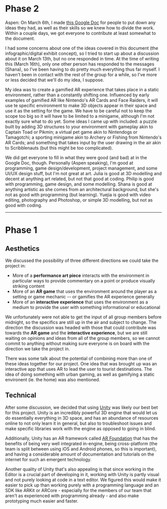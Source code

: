 # Phase 2
Aspen: On March 6th, I made [this Google Doc](https://docs.google.com/document/d/17hDfCDsrhlLVm2a4B6KsLZoRgAlrt4zVfvDOO5Z_GOk/) for people to put down any ideas they had, as well as their skills so we knew how to divide the work. Within a couple days, we got everyone to contribute at least somewhat to the document.

I had some concerns about one of the ideas covered in this document (the infographic/digital exhibit concept), so I tried to start up about a discussion about it on March 13th, but no one responded in time. At the time of writing this (March 16th), only one other person has responded to the messages (Shana), so I've been having to do pretty much everything thus far myself. I haven't been in contact with the rest of the group for a while, so I've more or less decided that we'll do my idea, I suppose.

My idea was to create a gamified AR experience that takes place in a static environment, rather than a constantly shifting one. Influenced by early examples of gamified AR like Nintendo's AR Cards and Face Raiders, it will use te specific environment to make 3D objects appear in their space and use it as the setting for the game. We have to be careful not to keep the scope too big so it will have to be limited to a minigame, although I'm not exactly sure what to do yet. Some ideas I came up with included: a puzzle built by adding 3D structures to your environment with gameplay akin to Captain Toad or Pikmin; a virtual pet game akin to Nintendogs or Tamagotchi; a sporting minigame akin to Archery or Fishing from Nintendo's AR Cards; and something that takes input by the user drawing in the air akin to Scribblenauts (but this might be too complicated).

We did get everyone to fill in what they were good (and bad) at in the Google Doc, though. Personally (Aspen speaking), I'm good at programming, game design/development, project management, and some UI/UX design stuff, but I'm not great at art. Julia is good at 3D modelling and decent at anything art related, but not that good at coding. Philip is good with programming, game design, and some modelling. Shana is good at anything artistic as she comes from an architectural background, but she's not as good with programming (but learning). Yuejia is good with video editing, photography and Photoshop, or simple 3D modelling, but not as good with coding.
 
---

# Phase 1
## Aesthetics
We discussed the possibility of three different directions we could take the project in:
- More of a **performance art piece** interacts with the environment in particular ways to provide commentary on a point or produce visually striking content
- More of an **AR game** that uses the environment around the player as a setting or game mechanic -- or gamifies the AR experience generally
- More of an **interactive experience** that uses the environment as a medium to provide the user with something informational or educational

We unfortunately were not able to get the input of all group members before midnight, so the specifics are still up in the air and subject to change. The direction the discussion was headed with those that could contribute was towards the **AR game** and the **interactive experience**, but we are still waiting on opinions and ideas from all of the group members, so we cannot commit to anything without making sure everyone is on board with the direction we take the project in.

There was some talk about the potential of combining more than one of these ideas together for our project. One idea that was brought up was an interactive app that uses AR to lead the user to tourist destinations. The idea of doing something with urban gaming, as well as gamifying a static environent (ie. the home) was also mentioned. 

## Technical
After some discussion, we decided that using [Unity](https://unity.com/) was likely our best bet for this project. Unity is an incredibly powerful 3D engine that would let us do essentially everything in 3D space, and has an abundance of resources online to not only learn it in general, but also to troubleshoot issues and make specific libraries work with the engine as opposed to going in blind. 

Additionally, Unity has an AR framework called [AR Foundation](https://unity.com/unity/features/arfoundation) that has the benefits of being very well integrated in-engine, being cross-platform (the team is split between using iOS and Android phones, so this is important), and having a considerable amount of documentation and tutorials on the internet for such an emergent technology. 

Another quality of Unity that's also appealing is that since working in the Editor is a crucial part of developing in it, working with Unity is partly visual and not purely looking at code in a text editor. We figured this would make it easier to pick up than working purely with a programming language and an SDK like ARKit or ARCore - especially for the members of our team that aren't as experienced with programming already - and also make prototyping much easier and faster.
